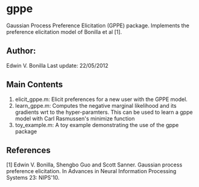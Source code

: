 gppe
====

Gaussian Process Preference Elicitation (GPPE) package. 
Implements the preference elicitation model of Bonilla et al [1].

Author: 
-----
Edwin V. Bonilla
Last update: 22/05/2012


Main Contents
-----------
1. elicit_gppe.m: Elicit preferences for a new user with the GPPE model.
2. learn_gppe.m:  Computes the negative marginal likelihood and its gradients wrt to the hyper-paramters. This can be used to learn a gppe model with Carl Rasmussen's minimize function
3. toy_example.m: A toy example demonstrating the use of the gppe package


References
-----------
[1] Edwin V. Bonilla,  Shengbo Guo and Scott Sanner.
Gaussian process preference elicitation.
In Advances in Neural Information Processing Systems 23: NIPS'10.
